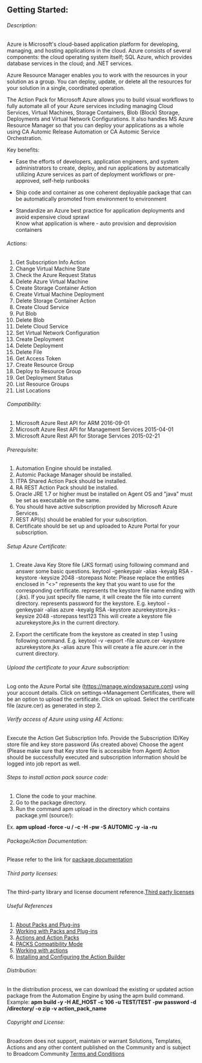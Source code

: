 ## Getting Started:


###### Description:
 
Azure is Microsoft's cloud-based application platform for developing, managing, and hosting applications in the cloud. Azure consists of several components: the cloud operating system itself; SQL Azure, which provides database services in the cloud; and .NET services.

Azure Resource Manager enables you to work with the resources in your solution as a group. You can deploy, update, or delete all the resources for your solution in a single, coordinated operation.

The Action Pack for Microsoft Azure allows you to build visual workflows to fully automate all of your Azure services including managing Cloud Services, Virtual Machines, Storage Containers, Blob (Block) Storage, Deployments and Virtual Network Configurations. It also handles MS Azure Resource Manager so that you can deploy your applications as a whole using CA Automic Release Automation or CA Automic Service Orchestration.

Key benefits:

* Ease the efforts of developers, application engineers, and system administrators to create, deploy, and run applications by           automatically utilizing Azure services as part of deployment workflows or pre-approved, self-help runbooks

* Ship code and container as one coherent deployable package that can be automatically promoted from environment to environment

* Standardize an Azure best practice for application deployments and avoid expensive cloud sprawl   
  Know what application is where - auto provision and deprovision containers

 
 ###### Actions:
 1. Get Subscription Info Action 
 2. Change Virtual Machine State
 3. Check the Azure Request Status    
 4. Delete Azure Virtual Machine 
 5. Create Storage Container Action 
 6. Create Virtual Machine Deployment 
 7. Delete Storage Container Action 
 8. Create Cloud Service 
 9. Put Blob 
10. Delete Blob 
11. Delete Cloud Service 
12. Set Virtual Network Configuration 
13. Create Deployment 
14. Delete Deployment 
15. Delete File 
16. Get Access Token 
17. Create Resource Group 
18. Deploy to Resource Group 
19. Get Deployment Status 
20. List Resource Groups 
21. List Locations 

 ###### Compatibility:

1. Microsoft Azure Rest API for ARM 2016-09-01 
2. Microsoft Azure Rest API for Management Services 2015-04-01 
3. Microsoft Azure Rest API for Storage Services 2015-02-21 



###### Prerequisite:

1. Automation Engine should be installed.
2. Automic Package Manager should be installed.
3. ITPA Shared Action Pack should be installed.
4. RA REST Action Pack should be installed.
5. Oracle JRE 1.7 or higher must be installed on Agent OS and "java" must be set as executable on the same.
6. You should have active subscription provided by Microsoft Azure Services.
7. REST API(s) should be enabled for your subscription.
8. Certificate should be set up and uploaded to Azure Portal for your subscription.

###### Setup Azure Certificate:

1. Create Java Key Store file (JKS format) using following command and answer some basic questions. 
   keytool -genkeypair -alias <alias name> -keyalg RSA -keystore <keystorefile> -keysize 2048 -storepass <keystorepassword>
   Note: Please replace the entities enclosed in "<>"
   <alias name> represents the key that you want to use for the corresponding certificate.
   <keystorefile> represents the keystore file name ending with (.jks). If you just specify file name, it will create the file into current directory.
   <keystore password> represents password for the keystore.
   E.g.  keytool -genkeypair -alias azure -keyalg RSA -keystore azurekeystore.jks -keysize 2048 -storepass test123
   This will create a keystore file azurekeystore.jks in the current directory.

2. Export the certificate from the keystore as created in step 1 using following command.
   E.g. keytool -v -export -file azure.cer -keystore azurekeystore.jks -alias azure
   This will create a file azure.cer in the current directory.


###### Upload the certificate to your Azure subscription:
Log onto the Azure Portal site (https://manage.windowsazure.com) using your account details.
Click on settings->Management Certificates, there will be an option to upload the certificate. Click on upload.
Select the certificate file (azure.cer) as generated in step 2.

###### Verify access of Azure using using AE Actions:
Execute the Action Get Subscription Info.
Provide the Subscription ID/Key store file and key store password (As created above)
Choose the agent (Please make sure that Key store file is accessible from Agent)
Action should be successfully executed and subscription information should be logged into job report as well.

###### Steps to install action pack source code:

1. Clone the code to your machine.
2. Go to the package directory.
3. Run the command apm upload in the directory which contains package.yml (source/):

Ex. **apm upload -force -u <Name>/<Department> -c <Client-id> -H <Host> -pw <Password> -S AUTOMIC -y -ia -ru**

###### Package/Action Documentation:

Please refer to the link for [package documentation](source/ae/DOCUMENTATION/PCK.AUTOMIC_AZURE.PUB.DOC.xml)

###### Third party licenses:

The third-party library and license document reference.[Third party licenses](source/ae/DOCUMENTATION/PCK.AUTOMIC_AZURE.PUB.LICENSES.xml)


###### Useful References

1. [About Packs and Plug-ins](https://docs.automic.com/documentation/webhelp/english/AA/12.3/DOCU/12.3/Automic%20Automation%20Guides/help.htm#PluginManager/PM_AboutPacksandPlugins.htm?Highlight=Action%20packs)
2. [Working with Packs and Plug-ins](https://docs.automic.com/documentation/webhelp/english/AA/12.3/DOCU/12.3/Automic%20Automation%20Guides/help.htm#PluginManager/PM_WorkingWith.htm#link10)
3. [Actions and Action Packs](https://docs.automic.com/documentation/webhelp/english/AA/12.3/DOCU/12.3/Automic%20Automation%20Guides/help.htm#_Common/ReleaseHighlights/RH_Plugin_PackageManager.htm?Highlight=Action%20packs)
4. [PACKS Compatibility Mode](https://docs.automic.com/documentation/webhelp/english/AA/12.3/DOCU/12.3/Automic%20Automation%20Guides/help.htm#AWA/Variables/UC_CLIENT_SETTINGS/UC_CLIENT_PACKS_COMPATIBILITY_MODE.htm?Highlight=Action%20packs)
5. [Working with actions](https://docs.automic.com/documentation/webhelp/english/AA/12.3/DOCU/12.3/Automic%20Automation%20Guides/help.htm#ActionBuilder/AB_WorkingWith.htm#link4)
6. [Installing and Configuring the Action Builder](https://docs.automic.com/documentation/webhelp/english/AA/12.3/DOCU/12.3/Automic%20Automation%20Guides/help.htm#ActionBuilder/install_configure_plugins_AB.htm?Highlight=Action%20packs)

###### Distribution: 

In the distribution process, we can download the existing or updated action package from the Automation Engine by using the apm build command.
Example: **apm build -y -H AE_HOST -c 106 -u TEST/TEST -pw password -d /directory/ -o zip -v action_pack_name**
			
			
###### Copyright and License: 

Broadcom does not support, maintain or warrant Solutions, Templates, Actions and any other content published on the Community and is subject to Broadcom Community [Terms and Conditions](https://community.broadcom.com/termsandconditions)
